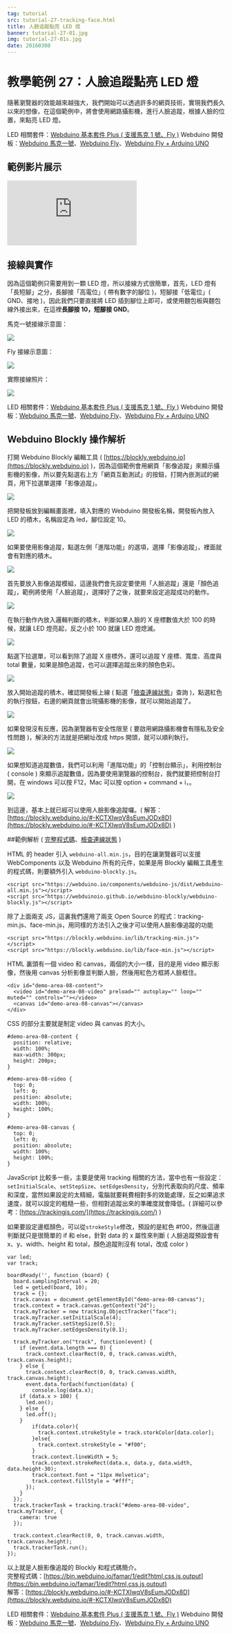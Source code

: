 ```yaml
---
tag: tutorial
src: tutorial-27-tracking-face.html
title: 人臉追蹤點亮 LED 燈
banner: tutorial-27-01.jpg
img: tutorial-27-01s.jpg
date: 20160308
---
```


<!-- @@master  = ../../_layout.html-->

<!-- @@block  =  meta-->

<title>教學範例 27：人臉追蹤點亮 LED 燈 :::: Webduino = Web × Arduino</title>

<meta name="description" content="隨著瀏覽器的效能越來越強大，我們開始可以透過許多的網頁技術，實現我們長久以來的想像，在這個範例中，將會使用網路攝影機，進行人臉追蹤，根據人臉的位置，來點亮 LED 燈。">

<meta itemprop="description" content="隨著瀏覽器的效能越來越強大，我們開始可以透過許多的網頁技術，實現我們長久以來的想像，在這個範例中，將會使用網路攝影機，進行人臉追蹤，根據人臉的位置，來點亮 LED 燈。">

<meta property="og:description" content="隨著瀏覽器的效能越來越強大，我們開始可以透過許多的網頁技術，實現我們長久以來的想像，在這個範例中，將會使用網路攝影機，進行人臉追蹤，根據人臉的位置，來點亮 LED 燈。">

<meta property="og:title" content="教學範例 27：人臉追蹤點亮 LED 燈" >

<meta property="og:url" content="https://webduino.io/tutorials/tutorial-27-tracking-face.html">

<meta property="og:image" content="https://webduino.io/img/tutorials/tutorial-27-01s.jpg">

<meta itemprop="image" content="https://webduino.io/img/tutorials/tutorial-27-01s.jpg">

<include src="../_include-tutorials.html"></include>

<!-- @@close-->

<!-- @@block  =  preAndNext-->

<include src="../_include-tutorials-content.html"></include>

<!-- @@close-->

<!-- @@block  =  tutorials-->

# 教學範例 27：人臉追蹤點亮 LED 燈

隨著瀏覽器的效能越來越強大，我們開始可以透過許多的網頁技術，實現我們長久以來的想像，在這個範例中，將會使用網路攝影機，進行人臉追蹤，根據人臉的位置，來點亮 LED 燈。

<div class="buy-this">
	<span>LED 相關套件：<a href="https://webduino.io/buy/webduino-package-plus.html" target="_blank">Webduino 基本套件 Plus ( 支援馬克 1 號、Fly )</a></span>
	<span>Webduino 開發板：<a href="https://webduino.io/buy/component-webduino-v1.html" target="_blank">Webduino 馬克一號</a>、<a href="https://webduino.io/buy/component-webduino-fly.html" target="_blank">Webduino Fly</a>、<a href="https://webduino.io/buy/component-webduino-uno-fly.html" target="_blank">Webduino Fly + Arduino UNO</a></span>
</div>

## 範例影片展示

<iframe class="youtube" src="https://www.youtube.com/embed/GxOh2Gv9GJA" frameborder="0" allowfullscreen></iframe>

## 接線與實作

因為這個範例只需要用到一顆 LED 燈，所以接線方式很簡單，首先，LED 燈有「長短腳」之分，長腳接「高電位」( 帶有數字的腳位 )，短腳接「低電位」( GND、接地 )，因此我們只要直接將 LED 插到腳位上即可，或使用麵包板與麵包線外接出來，在這裡**長腳接 10，短腳接 GND**。

馬克一號接線示意圖：

![](../img/tutorials/tutorial-27-02.jpg)

Fly 接線示意圖：

![](../img/tutorials/tutorial-27-02-fly.jpg)

實際接線照片：

![](../img/tutorials/tutorial-27-03.jpg)

<div class="buy-this">
	<span>LED 相關套件：<a href="https://webduino.io/buy/webduino-package-plus.html" target="_blank">Webduino 基本套件 Plus ( 支援馬克 1 號、Fly )</a></span>
	<span>Webduino 開發板：<a href="https://webduino.io/buy/component-webduino-v1.html" target="_blank">Webduino 馬克一號</a>、<a href="https://webduino.io/buy/component-webduino-fly.html" target="_blank">Webduino Fly</a>、<a href="https://webduino.io/buy/component-webduino-uno-fly.html" target="_blank">Webduino Fly + Arduino UNO</a></span>
</div>

## Webduino Blockly 操作解析

打開 Webduino Blockly 編輯工具 ( [https://blockly.webduino.io](https://blockly.webduino.io) )，因為這個範例會用網頁「影像追蹤」來顯示攝影機的影像，所以要先點選右上方「網頁互動測試」的按鈕，打開內嵌測試的網頁，用下拉選單選擇「影像追蹤」。

![](../img/tutorials/tutorial-27-04.jpg)

把開發板放到編輯畫面裡，填入對應的 Webduino 開發板名稱，開發板內放入 LED 的積木，名稱設定為 led，腳位設定 10。

![](../img/tutorials/tutorial-27-05.jpg)

如果要使用影像追蹤，點選左側「進階功能」的選項，選擇「影像追蹤」，裡面就會有對應的積木。

![](../img/tutorials/tutorial-27-06.jpg)

首先要放入影像追蹤模組，這邊我們會先設定要使用「人臉追蹤」還是「顏色追蹤」，範例將使用「人臉追蹤」，選擇好了之後，就要來設定追蹤成功的動作。

![](../img/tutorials/tutorial-27-07.jpg)

在執行動作內放入邏輯判斷的積木，判斷如果人臉的 X 座標數值大於 100 的時候，就讓 LED 燈亮起，反之小於 100 就讓 LED 燈熄滅。

![](../img/tutorials/tutorial-27-08.jpg)

點選下拉選單，可以看到除了追蹤 X 座標外，還可以追蹤 Y 座標、寬度、高度與 total 數量，如果是顏色追蹤，也可以選擇追蹤出來的顏色色彩。

![](../img/tutorials/tutorial-27-09.jpg)

放入開始追蹤的積木，確認開發板上線 ( 點選「[檢查連線狀態](https://webduino.io/device.html)」查詢 )，點選紅色的執行按鈕，右邊的網頁就會出現攝影機的影像，就可以開始追蹤了。

![](../img/tutorials/tutorial-27-10.jpg)

如果發現沒有反應，因為瀏覽器有安全性限至 ( 要啟用網路攝影機會有隱私及安全性問題 )，解決的方法就是把網址改成 https 開頭，就可以順利執行。

![](../img/tutorials/tutorial-27-11.jpg)

如果想知道追蹤數值，我們可以利用「進階功能」的「控制台顯示」，利用控制台 ( console ) 來顯示追蹤數值，因為要使用瀏覽器的控制台，我們就要把控制台打開，在 windows 可以按 F12，Mac 可以按 option + command + i，。

![](../img/tutorials/tutorial-27-12.jpg)

到這邊，基本上就已經可以使用人臉影像追蹤囉。( 解答：[https://blockly.webduino.io/#-KCTXIwqV8sEumJODx8D](https://blockly.webduino.io/#-KCTXIwqV8sEumJODx8D) )

##範例解析 ( [完整程式碼](https://bin.webduino.io/famar/1/edit?html,css,js,output)、[檢查連線狀態](https://webduino.io/device.html) )

HTML 的 header 引入 `webduino-all.min.js`，目的在讓瀏覽器可以支援 WebComponents 以及 Webduino 所有的元件，如果是用 Blockly 編輯工具產生的程式碼，則要額外引入 `webduino-blockly.js`。

	<script src="https://webduino.io/components/webduino-js/dist/webduino-all.min.js"></script>
	<script src="https://webduinoio.github.io/webduino-blockly/webduino-blockly.js"></script>

除了上面兩支 JS，這裏我們還用了兩支 Open Source 的程式：tracking-min.js、face-min.js，用同樣的方法引入之後才可以使用人臉影像追蹤的功能

	<script src="https://blockly.webduino.io/lib/tracking-min.js"></script>
	<script src="https://blockly.webduino.io/lib/face-min.js"></script>

HTML 裏頭有一個 video 和 canvas，兩個的大小一樣，目的是用 video 顯示影像，然後用 canvas 分析影像並判斷人臉，然後用紅色方框將人臉框住。

	<div id="demo-area-08-content">
	  <video id="demo-area-08-video" preload="" autoplay="" loop="" muted="" controls=""></video>
	  <canvas id="demo-area-08-canvas"></canvas>
	</div>

CSS 的部分主要就是制定 video 與 canvas 的大小。

	#demo-area-08-content {
	  position: relative;
	  width: 100%;
	  max-width: 300px;
	  height: 200px;
	}

	#demo-area-08-video {
	  top: 0;
	  left: 0;
	  position: absolute;
	  width: 100%;
	  height: 100%;
	}

	#demo-area-08-canvas {
	  top: 0;
	  left: 0;
	  position: absolute;
	  width: 100%;
	  height: 100%;
	}

JavaScript 比較多一些，主要是使用 tracking 相關的方法，當中也有一些設定：`setInitialScale`、`setStepSize`、`setEdgesDensity`，分別代表取向的尺度、頻率和深度，當然如果設定的太精細，電腦就要耗費相對多的效能處理，反之如果追求速度，就可以設定的粗糙一些，但相對追蹤出來的準確度就會降低。( 詳細可以參考：[https://trackingjs.com/](https://trackingjs.com/) )  

如果要設定邊框顏色，可以從`strokeStyle`修改，預設的是紅色 #f00，然後這邊判斷就只是很簡單的 if 和 else，針對 data 的 x 屬性來判斷 ( 人臉追蹤預設會有 x、y、width、height 和 total，顏色追蹤則沒有 total，改成 color )

	var led;
	var track;

	boardReady('', function (board) {
	  board.samplingInterval = 20;
	  led = getLed(board, 10);
	  track = {};
	  track.canvas = document.getElementById("demo-area-08-canvas");
	  track.context = track.canvas.getContext("2d");
	  track.myTracker = new tracking.ObjectTracker("face");
	  track.myTracker.setInitialScale(4);
	  track.myTracker.setStepSize(0.5);
	  track.myTracker.setEdgesDensity(0.1);

	  track.myTracker.on("track", function(event) {
	    if (event.data.length === 0) {
	      track.context.clearRect(0, 0, track.canvas.width, track.canvas.height);
	    } else {
	      track.context.clearRect(0, 0, track.canvas.width, track.canvas.height);
	      event.data.forEach(function(data) {
	        console.log(data.x);
	    if (data.x > 100) {
	      led.on();
	    } else {
	      led.off();
	    }
	        if(data.color){
	          track.context.strokeStyle = track.storkColor[data.color];
	        }else{
	          track.context.strokeStyle = "#f00";
	        }
	        track.context.lineWidth = 5;
	        track.context.strokeRect(data.x, data.y, data.width, data.height-30);
	        track.context.font = "11px Helvetica";
	        track.context.fillStyle = "#fff";
	      });
	    }
	  });
	  track.trackerTask = tracking.track("#demo-area-08-video", track.myTracker, {
	    camera: true
	  });

	  track.context.clearRect(0, 0, track.canvas.width, track.canvas.height);
	  track.trackerTask.run();
	});

以上就是人臉影像追蹤的 Blockly 和程式碼簡介。   
完整程式碼：[https://bin.webduino.io/famar/1/edit?html,css,js,output](https://bin.webduino.io/famar/1/edit?html,css,js,output)  
解答：[https://blockly.webduino.io/#-KCTXIwqV8sEumJODx8D](https://blockly.webduino.io/#-KCTXIwqV8sEumJODx8D)

<div class="buy-this">
	<span>LED 相關套件：<a href="https://webduino.io/buy/webduino-package-plus.html" target="_blank">Webduino 基本套件 Plus ( 支援馬克 1 號、Fly )</a></span>
	<span>Webduino 開發板：<a href="https://webduino.io/buy/component-webduino-v1.html" target="_blank">Webduino 馬克一號</a>、<a href="https://webduino.io/buy/component-webduino-fly.html" target="_blank">Webduino Fly</a>、<a href="https://webduino.io/buy/component-webduino-uno-fly.html" target="_blank">Webduino Fly + Arduino UNO</a></span>
</div>


<!-- @@close-->